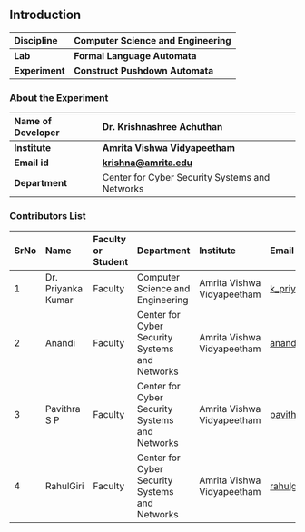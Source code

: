 ## Introduction


<b>Discipline | <b>Computer Science and Engineering
:--|:--|
<b> Lab | <b>Formal Language Automata
<b> Experiment|     <b> Construct Pushdown Automata

### About the Experiment 


<b>Name of Developer | <b> Dr. Krishnashree Achuthan
:--|:--|
<b> Institute | <b>  Amrita Vishwa Vidyapeetham 
<b> Email id|     <b>    krishna@amrita.edu
<b> Department |   Center for Cyber Security Systems and Networks


### Contributors List

SrNo | Name | Faculty or Student | Department| Institute | Email id
:--|:--|:--|:--|:--|:--|
1 | Dr. Priyanka Kumar | Faculty |Computer Science and Engineering| Amrita Vishwa Vidyapeetham | k_priyanka@cb.amrita.edu	
2 | Anandi  | Faculty |Center for Cyber Security Systems and Networks | Amrita Vishwa Vidyapeetham | anandik@am.amirta.edu
3 | Pavithra S P  |Faculty | Center for Cyber Security Systems and Networks |Amrita Vishwa Vidyapeetham | pavithrasp@am.amrita.edu
4 |RahulGiri | Faculty | Center for Cyber Security Systems and Networks| Amrita Vishwa Vidyapeetham |rahulgiri@am.amrita.edu	
